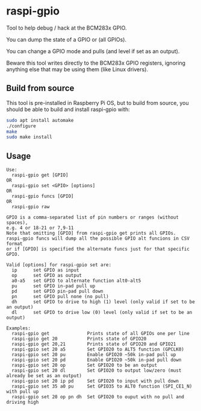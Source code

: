 # raspi-gpio

Tool to help debug / hack at the BCM283x GPIO. 

You can dump the state of a GPIO or (all GPIOs).

You can change a GPIO mode and pulls (and level if set as an output).

Beware this tool writes directly to the BCM283x GPIO registers, ignoring anything else that may be using them (like Linux drivers).

## Build from source

This tool is pre-installed in Raspberry Pi OS, but to build from source, you should be able to build and install raspi-gpio with:

```bash
sudo apt install automake
./configure
make
sudo make install
```

## Usage

```
Use:
  raspi-gpio get [GPIO]
OR
  raspi-gpio set <GPIO> [options]
OR
  raspi-gpio funcs [GPIO]
OR
  raspi-gpio raw

GPIO is a comma-separated list of pin numbers or ranges (without spaces),
e.g. 4 or 18-21 or 7,9-11
Note that omitting [GPIO] from raspi-gpio get prints all GPIOs.
raspi-gpio funcs will dump all the possible GPIO alt funcions in CSV format
or if [GPIO] is specified the alternate funcs just for that specific GPIO.

Valid [options] for raspi-gpio set are:
  ip      set GPIO as input
  op      set GPIO as output
  a0-a5   set GPIO to alternate function alt0-alt5
  pu      set GPIO in-pad pull up
  pd      set GPIO pin-pad pull down
  pn      set GPIO pull none (no pull)
  dh      set GPIO to drive to high (1) level (only valid if set to be an output)
  dl      set GPIO to drive low (0) level (only valid if set to be an output)
  
Examples:
  raspi-gpio get              Prints state of all GPIOs one per line
  raspi-gpio get 20           Prints state of GPIO20
  raspi-gpio get 20,21        Prints state of GPIO20 and GPIO21
  raspi-gpio set 20 a5        Set GPIO20 to ALT5 function (GPCLK0)
  raspi-gpio set 20 pu        Enable GPIO20 ~50k in-pad pull up
  raspi-gpio set 20 pd        Enable GPIO20 ~50k in-pad pull down
  raspi-gpio set 20 op        Set GPIO20 to be an output
  raspi-gpio set 20 dl        Set GPIO20 to output low/zero (must already be set as an output)
  raspi-gpio set 20 ip pd     Set GPIO20 to input with pull down
  raspi-gpio set 35 a0 pu     Set GPIO35 to ALT0 function (SPI_CE1_N) with pull up
  raspi-gpio set 20 op pn dh  Set GPIO20 to ouput with no pull and driving high
```
